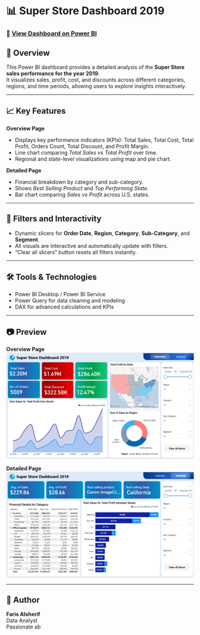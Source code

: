 # 📊 Super Store Dashboard 2019

### 🔗 [View Dashboard on Power BI](https://app.powerbi.com/view?r=eyJrIjoiNDI2MjBkNGYtYjYzZi00YTFlLTkxODctZGJlOTcwYzFlNjJhIiwidCI6IjJiYjZlNWJjLWMxMDktNDdmYi05NDMzLWMxYzZmNGZhMzNmZiIsImMiOjl9&pageName=1296457d27d3552b0364)

## 🧠 Overview
This Power BI dashboard provides a detailed analysis of the **Super Store sales performance for the year 2019**.  
It visualizes sales, profit, cost, and discounts across different categories, regions, and time periods, allowing users to explore insights interactively.

---

## 📈 Key Features
**Overview Page**
- Displays key performance indicators (KPIs): Total Sales, Total Cost, Total Profit, Orders Count, Total Discount, and Profit Margin.  
- Line chart comparing *Total Sales vs Total Profit* over time.  
- Regional and state-level visualizations using map and pie chart.  

**Detailed Page**
- Financial breakdown by category and sub-category.  
- Shows *Best Selling Product* and *Top Performing State*.  
- Bar chart comparing *Sales vs Profit* across U.S. states.  

---

## 🧩 Filters and Interactivity
- Dynamic slicers for **Order Date**, **Region**, **Category**, **Sub-Category**, and **Segment**.  
- All visuals are interactive and automatically update with filters.  
- “Clear all slicers” button resets all filters instantly.  

---

## 🛠️ Tools & Technologies
- Power BI Desktop / Power BI Service  
- Power Query for data cleaning and modeling  
- DAX for advanced calculations and KPIs  

---

## 📷 Preview
**Overview Page**  
![Overview Screenshot](Images/Screenshot%202025-10-24%20015016.png)

**Detailed Page**  
![Detailed Screenshot](Images/Screenshot%202025-10-24%20015035.png)

---

## 👤 Author
**Faris Alsherif**  
Data Analyst  
Passionate ab
